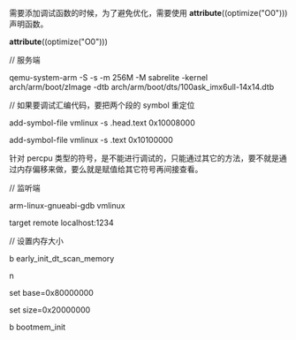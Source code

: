 需要添加调试函数的时候，为了避免优化，需要使用 __attribute__((optimize("O0"))) 声明函数。



 __attribute__((optimize("O0"))) 



// 服务端

qemu-system-arm -S -s -m 256M -M sabrelite -kernel arch/arm/boot/zImage -dtb arch/arm/boot/dts/100ask_imx6ull-14x14.dtb



// 如果要调试汇编代码，要把两个段的 symbol 重定位

add-symbol-file vmlinux -s .head.text 0x10008000

add-symbol-file vmlinux -s .text 0x10100000



针对 percpu 类型的符号，是不能进行调试的，只能通过其它的方法，要不就是通过内存偏移来做，要么就是赋值给其它符号再间接查看。 



// 监听端

arm-linux-gnueabi-gdb vmlinux

target remote localhost:1234





// 设置内存大小

b early_init_dt_scan_memory

n

set base=0x80000000

set size=0x20000000



b bootmem_init 

